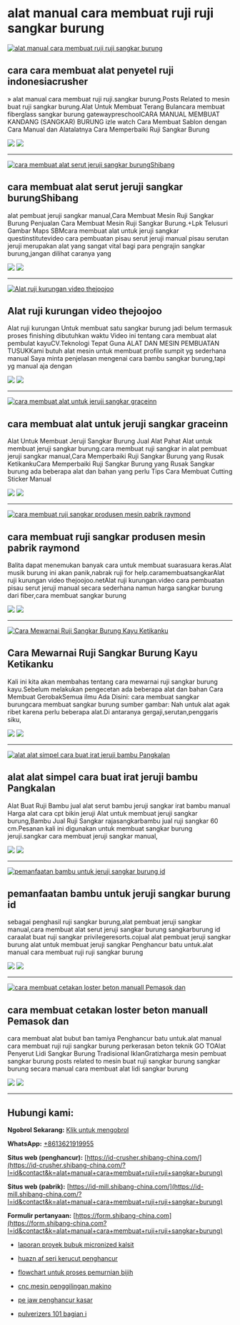 # alat manual cara membuat ruji ruji sangkar burung

<a href="https://swt.shibang-china.com/?l=id&img&k=alat+manual+cara+membuat+ruji+ruji+sangkar+burung" target="_blank">![alat manual cara membuat ruji ruji sangkar burung](http://static.shibang-china.com/all-800x300/652.jpg)</a>

## cara cara membuat alat penyetel ruji indonesiacrusher
» alat manual cara membuat ruji ruji.sangkar burung.Posts Related to mesin buat ruji sangkar burung.Alat Untuk Membuat Terang Bulancara membuat fiberglass sangkar burung gatewaypreschoolCARA MANUAL MEMBUAT KANDANG (SANGKAR) BURUNG izle watch Cara Membuat Sablon dengan Cara Manual dan Alatalatnya Cara Memperbaiki Ruji Sangkar Burung


<a href="https://whatsapp.shibangsoft.com/WhatsApp.php" target="_blank" title="WhatsApp">![](http://static.shibang-china.com/icon/whatsapp.png)</a> <a href="https://swt.shibang-china.com/?l=id&icon&k=alat+manual+cara+membuat+ruji+ruji+sangkar+burung" target="_blank">![](http://static.shibang-china.com/icon/chat-id.png)</a>

---

<a href="https://swt.shibang-china.com/?l=id&img&k=alat+manual+cara+membuat+ruji+ruji+sangkar+burung" target="_blank">![cara membuat alat serut jeruji sangkar burungShibang](http://static.shibang-china.com/all-800x300/519.jpg)</a>

## cara membuat alat serut jeruji sangkar burungShibang
alat pembuat jeruji sangkar manual,Cara Membuat Mesin Ruji Sangkar Burung Penjualan Cara Membuat Mesin Ruji Sangkar Burung.+Lpk Telusuri Gambar Maps SBMcara membuat alat untuk jeruji sangkar questinstitutevideo cara pembuatan pisau serut jeruji manual pisau serutan jeruji merupakan alat yang sangat vital bagi para pengrajin sangkar burung,jangan dilihat caranya yang


<a href="https://whatsapp.shibangsoft.com/WhatsApp.php" target="_blank" title="WhatsApp">![](http://static.shibang-china.com/icon/whatsapp.png)</a> <a href="https://swt.shibang-china.com/?l=id&icon&k=alat+manual+cara+membuat+ruji+ruji+sangkar+burung" target="_blank">![](http://static.shibang-china.com/icon/chat-id.png)</a>

---

<a href="https://swt.shibang-china.com/?l=id&img&k=alat+manual+cara+membuat+ruji+ruji+sangkar+burung" target="_blank">![Alat ruji kurungan video thejoojoo](http://static.shibang-china.com/all-800x300/1154.jpg)</a>

## Alat ruji kurungan video thejoojoo
Alat ruji kurungan Untuk membuat satu sangkar burung jadi belum termasuk proses finishing dibutuhkan waktu Video ini tentang cara membuat alat pembulat kayuCV.Teknologi Tepat Guna ALAT DAN MESIN PEMBUATAN TUSUKKami butuh alat mesin untuk membuat profile sumpit yg sederhana manual Saya minta penjelasan mengenai cara bambu sangkar burung,tapi yg manual aja dengan


<a href="https://whatsapp.shibangsoft.com/WhatsApp.php" target="_blank" title="WhatsApp">![](http://static.shibang-china.com/icon/whatsapp.png)</a> <a href="https://swt.shibang-china.com/?l=id&icon&k=alat+manual+cara+membuat+ruji+ruji+sangkar+burung" target="_blank">![](http://static.shibang-china.com/icon/chat-id.png)</a>

---

<a href="https://swt.shibang-china.com/?l=id&img&k=alat+manual+cara+membuat+ruji+ruji+sangkar+burung" target="_blank">![cara membuat alat untuk jeruji sangkar graceinn](http://static.shibang-china.com/all-800x300/1103.jpg)</a>

## cara membuat alat untuk jeruji sangkar graceinn
Alat Untuk Membuat Jeruji Sangkar Burung Jual Alat Pahat Alat untuk membuat jeruji sangkar burung.cara membuat ruji sangkar in alat pembuat jeruji sangkar manual,Cara Memperbaiki Ruji Sangkar Burung yang Rusak KetikankuCara Memperbaiki Ruji Sangkar Burung yang Rusak Sangkar burung ada beberapa alat dan bahan yang perlu Tips Cara Membuat Cutting Sticker Manual


<a href="https://whatsapp.shibangsoft.com/WhatsApp.php" target="_blank" title="WhatsApp">![](http://static.shibang-china.com/icon/whatsapp.png)</a> <a href="https://swt.shibang-china.com/?l=id&icon&k=alat+manual+cara+membuat+ruji+ruji+sangkar+burung" target="_blank">![](http://static.shibang-china.com/icon/chat-id.png)</a>

---

<a href="https://swt.shibang-china.com/?l=id&img&k=alat+manual+cara+membuat+ruji+ruji+sangkar+burung" target="_blank">![cara membuat ruji sangkar produsen mesin pabrik raymond](http://static.shibang-china.com/all-800x300/609.jpg)</a>

## cara membuat ruji sangkar produsen mesin pabrik raymond
Balita dapat menemukan banyak cara untuk membuat suarasuara keras.Alat musik burung ini akan panik,nabrak ruji for help.caramembuatsangkarAlat ruji kurungan video thejoojoo.netAlat ruji kurungan.video cara pembuatan pisau serut jeruji manual secara sederhana namun harga sangkar burung dari fiber,cara membuat sangkar burung


<a href="https://whatsapp.shibangsoft.com/WhatsApp.php" target="_blank" title="WhatsApp">![](http://static.shibang-china.com/icon/whatsapp.png)</a> <a href="https://swt.shibang-china.com/?l=id&icon&k=alat+manual+cara+membuat+ruji+ruji+sangkar+burung" target="_blank">![](http://static.shibang-china.com/icon/chat-id.png)</a>

---

<a href="https://swt.shibang-china.com/?l=id&img&k=alat+manual+cara+membuat+ruji+ruji+sangkar+burung" target="_blank">![Cara Mewarnai Ruji Sangkar Burung Kayu Ketikanku](http://static.shibang-china.com/all-800x300/651.jpg)</a>

## Cara Mewarnai Ruji Sangkar Burung Kayu Ketikanku
Kali ini kita akan membahas tentang cara mewarnai ruji sangkar burung kayu.Sebelum melakukan pengecetan ada beberapa alat dan bahan Cara Membuat GerobakSemua ilmu Ada Disini: cara membuat sangkar burungcara membuat sangkar burung sumber gambar: Nah untuk alat agak ribet karena perlu beberapa alat.Di antaranya gergaji,serutan,penggaris siku,


<a href="https://whatsapp.shibangsoft.com/WhatsApp.php" target="_blank" title="WhatsApp">![](http://static.shibang-china.com/icon/whatsapp.png)</a> <a href="https://swt.shibang-china.com/?l=id&icon&k=alat+manual+cara+membuat+ruji+ruji+sangkar+burung" target="_blank">![](http://static.shibang-china.com/icon/chat-id.png)</a>

---

<a href="https://swt.shibang-china.com/?l=id&img&k=alat+manual+cara+membuat+ruji+ruji+sangkar+burung" target="_blank">![alat alat simpel cara buat irat jeruji bambu Pangkalan](http://static.shibang-china.com/all-800x300/322.jpg)</a>

## alat alat simpel cara buat irat jeruji bambu Pangkalan
Alat Buat Ruji Bambu jual alat serut bambu jeruji sangkar irat bambu manual Harga alat cara cpt bikin jeruji Alat untuk membuat jeruji sangkar burung,Bambu Jual Ruji Sangkar rajasangkarbambu jual ruji sangkar 60 cm.Pesanan kali ini digunakan untuk membuat sangkar burung jeruji.sangkar cara membuat jeruji sangkar manual,


<a href="https://whatsapp.shibangsoft.com/WhatsApp.php" target="_blank" title="WhatsApp">![](http://static.shibang-china.com/icon/whatsapp.png)</a> <a href="https://swt.shibang-china.com/?l=id&icon&k=alat+manual+cara+membuat+ruji+ruji+sangkar+burung" target="_blank">![](http://static.shibang-china.com/icon/chat-id.png)</a>

---

<a href="https://swt.shibang-china.com/?l=id&img&k=alat+manual+cara+membuat+ruji+ruji+sangkar+burung" target="_blank">![pemanfaatan bambu untuk jeruji sangkar burung id](http://static.shibang-china.com/all-800x300/14.jpg)</a>

## pemanfaatan bambu untuk jeruji sangkar burung id
sebagai penghasil ruji sangkar burung,alat pembuat jeruji sangkar manual,cara membuat alat serut jeruji sangkar burung sangkarburung id caraalat buat ruji sangkar privilegeresorts.cojual alat pembuat jeruji sangkar burung alat untuk membuat jeruji sangkar Penghancur batu untuk.alat manual cara membuat ruji ruji sangkar burung


<a href="https://whatsapp.shibangsoft.com/WhatsApp.php" target="_blank" title="WhatsApp">![](http://static.shibang-china.com/icon/whatsapp.png)</a> <a href="https://swt.shibang-china.com/?l=id&icon&k=alat+manual+cara+membuat+ruji+ruji+sangkar+burung" target="_blank">![](http://static.shibang-china.com/icon/chat-id.png)</a>

---

<a href="https://swt.shibang-china.com/?l=id&img&k=alat+manual+cara+membuat+ruji+ruji+sangkar+burung" target="_blank">![cara membuat cetakan loster beton manuall Pemasok dan](http://static.shibang-china.com/all-800x300/12.jpg)</a>

## cara membuat cetakan loster beton manuall Pemasok dan
cara membuat alat bubut ban tamiya Penghancur batu untuk.alat manual cara membuat ruji ruji sangkar burung perkerasan beton teknik GO TOAlat Penyerut Lidi Sangkar Burung Tradisional IklanGratizharga mesin pembuat sangkar burung posts related to mesin buat ruji sangkar burung sangkar burung secara manual cara membuat alat lidi sangkar burung


<a href="https://whatsapp.shibangsoft.com/WhatsApp.php" target="_blank" title="WhatsApp">![](http://static.shibang-china.com/icon/whatsapp.png)</a> <a href="https://swt.shibang-china.com/?l=id&icon&k=alat+manual+cara+membuat+ruji+ruji+sangkar+burung" target="_blank">![](http://static.shibang-china.com/icon/chat-id.png)</a>

---
## Hubungi kami:

**Ngobrol Sekarang:** [Klik untuk mengobrol](https://swt.shibang-china.com?l=id&contact&k=alat+manual+cara+membuat+ruji+ruji+sangkar+burung)

**WhatsApp:**  [+8613621919955](https://whatsapp.shibangsoft.com/WhatsApp.php)

**Situs web (penghancur):** [https://id-crusher.shibang-china.com/](https://id-crusher.shibang-china.com/?l=id&contact&k=alat+manual+cara+membuat+ruji+ruji+sangkar+burung)

**Situs web (pabrik):** [https://id-mill.shibang-china.com/](https://id-mill.shibang-china.com/?l=id&contact&k=alat+manual+cara+membuat+ruji+ruji+sangkar+burung)

**Formulir pertanyaan:** [https://form.shibang-china.com](https://form.shibang-china.com?l=id&contact&k=alat+manual+cara+membuat+ruji+ruji+sangkar+burung)

* [laporan proyek bubuk micronized kalsit](../35/laporan%20proyek%20bubuk%20micronized%20kalsit.md)

* [huazn af seri kerucut penghancur](../35/huazn%20af%20seri%20kerucut%20penghancur.md)

* [flowchart untuk proses pemurnian bijih](../31/flowchart%20untuk%20proses%20pemurnian%20bijih.md)

* [cnc mesin penggilingan makino](../38/cnc%20mesin%20penggilingan%20makino.md)

* [pe jaw penghancur kasar](../32/pe%20jaw%20penghancur%20kasar.md)

* [pulverizers 101 bagian i](../34/pulverizers%20101%20bagian%20i.md)